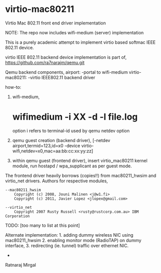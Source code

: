 # virtio-mac80211
Virtio Mac 802.11 front end driver implementation

NOTE: The repo now includes wifi-medium (server) implementation

This is a purely academic attempt to implement virtio based softmac IEEE 802.11 device.

virtio IEEE 802.11 backend device implementation is part of,
	https://github.com/ra7narajm/qemu.git

Qemu backend components,
airport:
        -portal to wifi-medium
virtio-mac80211:
        -virtio IEEE802.11 backend driver

how-to:
1. wifi-medium,
	# wifimedium -i XX -d -l file.log 
	option i refers to terminal-id used by qemu netdev option

2. qemu guest creation (backend driver),
        [-netdev airport,termid=123,id=x0 -device virtio-wifi,netdev=x0,mac=aa:bb:cc:xx:yy:zz]

3. within qemu guest (frontend driver),
        insert virtio_mac80211 kernel module, run hostapd / wpa_supplicant as per guest mode.

The frontend driver heavily borrows (copies!!) from mac80211_hwsim and virtio_net drivers.
Authors for respective modules,

	--mac80211_hwsim
		Copyright (c) 2008, Jouni Malinen <j@w1.fi>
		Copyright (c) 2011, Javier Lopez <jlopex@gmail.com>

	--virtio_net
		Copyright 2007 Rusty Russell <rusty@rustcorp.com.au> IBM Corporation

TODO: [too many to list at this point]

Alternate implementation:
		1. adding dummy wireless NIC using mac80211_hwsim
		2. enabling monitor mode (RadioTAP) on dummy interface,
		3. redirecting (ie. tunnel) traffic over ethernet NIC.

-
Ratnaraj Mirgal
